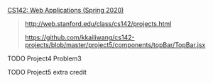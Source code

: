 [CS142: Web Applications (Spring 2020)](http://web.stanford.edu/class/cs142/)

> http://web.stanford.edu/class/cs142/projects.html
>
> https://github.com/kkailiwang/cs142-projects/blob/master/project5/components/topBar/TopBar.jsx

TODO Project4 Problem3

TODO Project5 extra credit